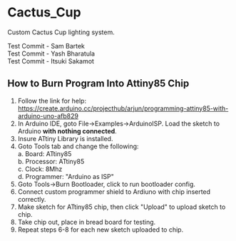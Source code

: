 # Cactus_Cup
Custom Cactus Cup lighting system.

Test Commit - Sam Bartek <br>
Test Commit - Yash Bharatula <br>
Test Commit - Itsuki Sakamot <br>

## How to Burn Program Into Attiny85 Chip <br>
1. Follow the link for help: https://create.arduino.cc/projecthub/arjun/programming-attiny85-with-arduino-uno-afb829 <br>
2. In Arduino IDE, goto File->Examples->ArduinoISP. Load the sketch to Arduino <b>with nothing connected</b>.<br>
3. Insure ATtiny Library is installed. <br>
4. Goto Tools tab and change the following: <br>
    a. Board: ATtiny85 <br>
    b. Processor: ATtiny85 <br>
    c. Clock: 8Mhz <br>
    d. Programmer: "Arduino as ISP" <br>
5. Goto Tools->Burn Bootloader, click to run bootloader config. <br>
6. Connect custom programmer shield to Ardiuno with chip inserted correctly. <br>
7. Make sketch for ATtiny85 chip, then click "Upload" to upload sketch to chip. <br>
8. Take chip out, place in bread board for testing. <br>
9. Repeat steps 6-8 for each new sketch uploaded to chip. <br>
